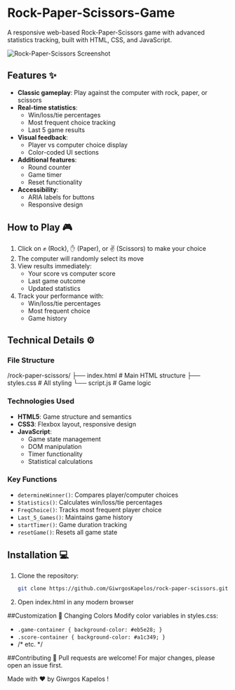 # Rock-Paper-Scissors-Game

A responsive web-based Rock-Paper-Scissors game with advanced statistics tracking, built with HTML, CSS, and JavaScript.

![Rock-Paper-Scissors Screenshot](https://github.com/user-attachments/assets/ed1468c5-7cb8-4bc5-a61a-8d6802fe8f2f)

## Features ✨

- **Classic gameplay**: Play against the computer with rock, paper, or scissors
- **Real-time statistics**:
  - Win/loss/tie percentages
  - Most frequent choice tracking
  - Last 5 game results
- **Visual feedback**:
  - Player vs computer choice display
  - Color-coded UI sections
- **Additional features**:
  - Round counter
  - Game timer
  - Reset functionality
- **Accessibility**:
  - ARIA labels for buttons
  - Responsive design

## How to Play 🎮

1. Click on ✊ (Rock), ✋ (Paper), or ✌ (Scissors) to make your choice
2. The computer will randomly select its move
3. View results immediately:
   - Your score vs computer score
   - Last game outcome
   - Updated statistics
4. Track your performance with:
   - Win/loss/tie percentages
   - Most frequent choice
   - Game history

## Technical Details ⚙️

### File Structure
/rock-paper-scissors/
├── index.html # Main HTML structure
├── styles.css # All styling
└── script.js # Game logic
### Technologies Used
- **HTML5**: Game structure and semantics
- **CSS3**: Flexbox layout, responsive design
- **JavaScript**:
  - Game state management
  - DOM manipulation
  - Timer functionality
  - Statistical calculations

### Key Functions
- `determineWinner()`: Compares player/computer choices
- `Statistics()`: Calculates win/loss/tie percentages
- `FreqChoice()`: Tracks most frequent player choice
- `Last_5_Games()`: Maintains game history
- `startTimer()`: Game duration tracking
- `resetGame()`: Resets all game state

## Installation 💻

1. Clone the repository:
   ```bash
   git clone https://github.com/GiwrgosKapelos/rock-paper-scissors.git
2. Open index.html in any modern browser

##Customization 🎨
Changing Colors
Modify color variables in styles.css:
- `.game-container { background-color: #eb5e28; }`
- `.score-container { background-color: #a1c349; }`
- /* etc. */

##Contributing 🤝
Pull requests are welcome! For major changes, please open an issue first.

Made with ❤️ by Giwrgos Kapelos !
